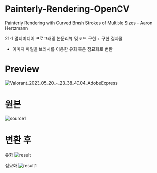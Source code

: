# Painterly-Rendering-OpenCV
Painterly Rendering with Curved Brush Strokes of Multiple Sizes - Aaron Hertzmann

21-1 멀티미디어 프로그래밍 논문리뷰 및 코드 구현 + 구현 결과물

- 이미지 파일을 브러시를 이용한 유화 혹은 점묘화로 변환


# Preview

![Valorant_2023_05_20_-_23_38_47_04_AdobeExpress](https://github.com/chataeg/C-Game-Project/assets/38041722/1a143723-ba80-4e9d-b9c6-7052cbfe7b6d)




# 원본

![source1](https://github.com/chataeg/Painterly-Rendering-OpenCV/assets/38041722/225f19a6-633c-46f3-ad35-d11e543c4b39)



# 변환 후


유화
![result](https://github.com/chataeg/Painterly-Rendering-OpenCV/assets/38041722/5070c478-57b7-4728-b8a1-57697a90854c)


점묘화
![result1](https://github.com/chataeg/Painterly-Rendering-OpenCV/assets/38041722/3b224ab7-0c5d-46e6-9079-5a0e9c967448)



